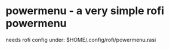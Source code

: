 # powermenu - a very simple rofi powermenu

needs rofi config under: 
$HOME/.config/rofi/powermenu.rasi
